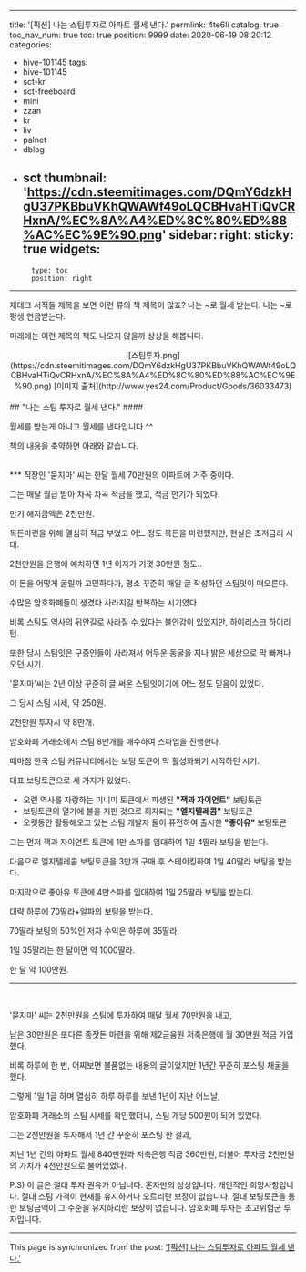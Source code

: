 
---
title: '[픽션] 나는 스팀투자로 아파트 월세 낸다.'
permlink: 4te6li
catalog: true
toc_nav_num: true
toc: true
position: 9999
date: 2020-06-19 08:20:12
categories:
- hive-101145
tags:
- hive-101145
- sct-kr
- sct-freeboard
- mini
- zzan
- kr
- liv
- palnet
- dblog
- sct
thumbnail: 'https://cdn.steemitimages.com/DQmY6dzkHgU37PKBbuVKhQWAWf49oLQCBHvaHTiQvCRHxnA/%EC%8A%A4%ED%8C%80%ED%88%AC%EC%9E%90.png'
sidebar:
    right:
        sticky: true
widgets:
    -
        type: toc
        position: right
---


재테크 서적들 제목을 보면 이런 류의 책 제목이 많죠?
나는 ~로 월세 받는다.
나는 ~로 평생 연금받는다.

미래에는 이런 제목의 책도 나오지 않을까 상상을 해봅니다.

<center>
![스팀투자.png](https://cdn.steemitimages.com/DQmY6dzkHgU37PKBbuVKhQWAWf49oLQCBHvaHTiQvCRHxnA/%EC%8A%A4%ED%8C%80%ED%88%AC%EC%9E%90.png)
[이미지 출처](http://www.yes24.com/Product/Goods/36033473)
</center>
<br>
## "나는 스팀 투자로 월세 낸다."
#### 

월세를 받는게 아니고 월세를 낸다입니다.^^

책의 내용을 축약하면 아래와 같습니다.

<br>
***
직장인 '묻지마' 씨는 한달 월세 70만원의 아파트에 거주 중이다.

그는 매달 월급 받아 차곡 차곡 적금을 했고, 적금 만기가 되었다.

만기 해지금액은 2천만원.

목돈마련을 위해 열심히 적금 부었고 어느 정도 목돈을 마련했지만, 현실은 초저금리 시대.

2천만원을 은행에 예치하면 1년 이자가 기껏 30만원 정도..

이 돈을 어떻게 굴릴까 고민하다가, 평소 꾸준히 매일 글 작성하던 스팀잇이 떠오른다.

수많은 암호화폐들이 생겼다 사라지길 반복하는 시기였다.

비록 스팀도 역사의 뒤안길로 사라질 수 있다는 불안감이 있었지만, 하이리스크 하이리턴.

또한 당시 스팀잇은 구증인들이 사라져서 어두운 동굴을 지나 밝은 세상으로 막 빠져나오던 시기.

 '묻지마'씨는 2년 이상 꾸준히 글 써온 스팀잇이기에 어느 정도 믿음이 있었다.

그 당시 스팀 시세, 약 250원.

2천만원 투자시 약 8만개.

암호화폐 거래소에서 스팀 8만개를 매수하여 스파업을 진행한다.

때마침 한국 스팀 커뮤니티에서는 보팅 토큰이 막 활성화되기 시작하던 시기.

대표 보팅토큰으로 세 가지가 있었다.

- 오랜 역사를 자랑하는 미니미 토큰에서 파생된 __"잭과 자이언트"__ 보팅토큰
- 보팅토큰의 열기에 불을 지핀 것으로 회자되는 __"엘지텔레콤"__ 보팅토큰
- 오랫동안 활동해오고 있는 스팀 개발자 둘이 퓨전하여 출시한 __"좋아유"__ 보팅토큰 

그는 먼저 잭과 자이언트 토큰에 1만 스파를 임대하여 1일 4딸라 보팅을 받는다.

다음으로 엘지텔레콤 보팅토큰을 3만개 구매 후 스테이킹하여 1일 40딸라 보팅을 받는다.

마지막으로 좋아유 토큰에 4만스파를 임대하여 1일 25딸라 보팅을 받는다.

대략 하루에 70딸라+알파의 보팅을 받는다.

70딸라 보팅의 50%인 저자 수익은 하루에 35딸라.

1일 35딸라는 한 달이면 약 1000딸라.

한 달 약 100만원.

___
<br>

'묻지마' 씨는 2천만원을 스팀에 투자하여 매달 월세 70만원을 내고, 

남은 30만원은 또다른 종잣돈 마련을 위해 제2금융원 저축은행에 월 30만원 적금 가입했다.

비록 하루에 한 번, 어찌보면 볼품없는 내용의 글이었지만 1년간 꾸준히 포스팅 채굴을 했다.

그렇게 1일 1글 하며 열심히 하루 하루를 보낸 1년이 지난 어느날,

암호화폐 거래소의 스팀 시세를 확인했더니, 스팀 개당 500원이 되어 있었다.

그는 2천만원을 투자해서 1년 간 꾸준히 포스팅 한 결과,

지난 1년 간의 아파트 월세 840만원과 저축은행 적금 360만원, 더불어 투자금 2천만원의 가치가 4천만원으로 불어있었다.



P.S) 
이 글은 절대 투자 권유가 아닙니다.
혼자만의 상상입니다.
개인적인 희망사항입니다.
절대 스팀 가격이 현재를 유지하거나 오르리란 보장이 없습니다.
절대 보팅토큰을 통한 보팅금액이 그 수준을 유지하리란 보장이 없습니다.
암호화폐 투자는 초고위험군 투자입니다.

- - -

This page is synchronized from the post: ['[픽션] 나는 스팀투자로 아파트 월세 낸다.'](https://steemit.com/@lucky2015/4te6li)
